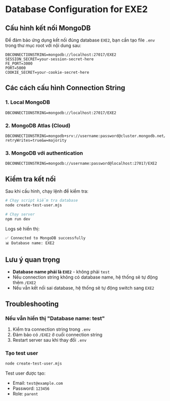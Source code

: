 # Database Configuration for EXE2

## Cấu hình kết nối MongoDB

Để đảm bảo ứng dụng kết nối đúng database `EXE2`, bạn cần tạo file `.env` trong thư mục root với nội dung sau:

```env
DBCONNECTIONSTRING=mongodb://localhost:27017/EXE2
SESSION_SECRET=your-session-secret-here
FE_PORT=3000
PORT=5000
COOKIE_SECRET=your-cookie-secret-here
```

## Các cách cấu hình Connection String

### 1. Local MongoDB
```
DBCONNECTIONSTRING=mongodb://localhost:27017/EXE2
```

### 2. MongoDB Atlas (Cloud)
```
DBCONNECTIONSTRING=mongodb+srv://username:password@cluster.mongodb.net/EXE2?retryWrites=true&w=majority
```

### 3. MongoDB với authentication
```
DBCONNECTIONSTRING=mongodb://username:password@localhost:27017/EXE2
```

## Kiểm tra kết nối

Sau khi cấu hình, chạy lệnh để kiểm tra:

```bash
# Chạy script kiểm tra database
node create-test-user.mjs

# Chạy server
npm run dev
```

Logs sẽ hiển thị:
```
✅ Connected to MongoDB successfully
📊 Database name: EXE2
```

## Lưu ý quan trọng

- **Database name phải là `EXE2`** - không phải `test`
- Nếu connection string không có database name, hệ thống sẽ tự động thêm `/EXE2`
- Nếu vẫn kết nối sai database, hệ thống sẽ tự động switch sang `EXE2`

## Troubleshooting

### Nếu vẫn hiển thị "Database name: test"
1. Kiểm tra connection string trong `.env`
2. Đảm bảo có `/EXE2` ở cuối connection string
3. Restart server sau khi thay đổi `.env`

### Tạo test user
```bash
node create-test-user.mjs
```

Test user được tạo:
- Email: `test@example.com`
- Password: `123456`
- Role: `parent` 